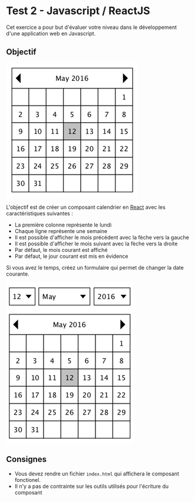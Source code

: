 Test 2 - Javascript / ReactJS
=============================

Cet exercice a pour but d'évaluer votre niveau dans le développement d'une application web en Javascript.

Objectif
--------

![Calendrier](images/calendrier.png)

L'objectif est de créer un composant calendrier en [React](https://facebook.github.io/react/) avec les caractéristiques suivantes :

-   La première colonne représente le lundi
-   Chaque ligne représente une semaine
-   Il est possible d'afficher le mois précédent avec la fèche vers la gauche
-   Il est possible d'afficher le mois suivant avec la fèche vers la droite
-   Par défaut, le mois courant est affiché
-   Par défaut, le jour courant est mis en évidence

Si vous avez le temps, créez un formulaire qui permet de changer la date courante.

![Calendrier](images/calendrier-avec-formulaire.png)


Consignes
---------

-   Vous devez rendre un fichier `index.html` qui affichera le composant fonctionel.
-   Il n'y a pas de contrainte sur les outils utilisés pour l'écriture du composant
